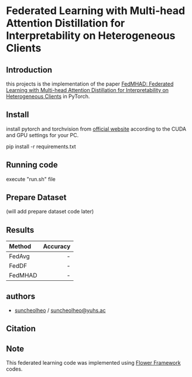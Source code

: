 # Federated Learning with Multi-head Attention Distillation for Interpretability on Heterogeneous Clients

## Introduction

this projects is the implementation of the paper [FedMHAD: Federated Learning with Multi-head Attention Distillation for Interpretability on Heterogeneous Clients]() in PyTorch.

## Install

install pytorch and torchvision from [official website](https://pytorch.org/get-started/previous-versions/) according to the CUDA and GPU settings for your PC.

pip install -r requirements.txt

## Running code

execute "run.sh" file 

## Prepare Dataset

(will add prepare dataset code later)

## Results

| Method | Accuracy |
| :------- | --------:|
| FedAvg | - |
| FedDF | - |
| FedMHAD | - |

## authors

- [suncheolheo](https://github.com/NeighborHeo) / suncheolheo@yuhs.ac

## Citation

## Note

This federated learning code was implemented using [Flower Framework](https://github.com/adap/flower) codes.